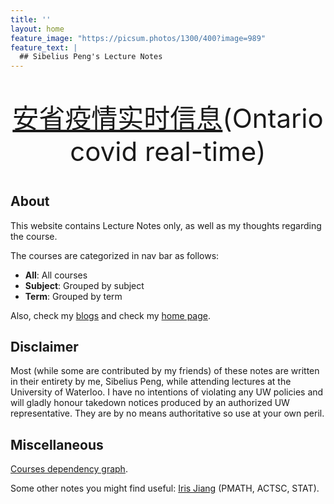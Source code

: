 ```yaml
---
title: ''
layout: home
feature_image: "https://picsum.photos/1300/400?image=989"
feature_text: |
  ## Sibelius Peng's Lecture Notes
---
```


<p align="center" style="font-size:300%;"><a href="https://superpyq.com/covid2019">安省疫情实时信息</a>(Ontario covid real-time)</p>

## About

This website contains Lecture Notes only, as well as my thoughts regarding the course.

The courses are categorized in nav bar as follows:
- **All**: All courses
- **Subject**: Grouped by subject
- **Term**: Grouped by term

Also, check my [blogs](https://blog.sibeliusp.com) and check my [home page](https://sibeliusp.com).

## Disclaimer

Most (while some are contributed by my friends) of these notes are written in their entirety by me, Sibelius Peng, while attending lectures at the University of Waterloo. I have no intentions of violating any UW policies and will gladly honour takedown notices produced by an authorized UW representative. They are by no means authoritative so use at your own peril.

## Miscellaneous
[Courses dependency graph](/courses_dependency/).

Some other notes you might find useful: [Iris Jiang](http://www.iris-jiang.com/notes.html) (PMATH, ACTSC, STAT).
